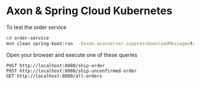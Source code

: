# Axon & Spring Cloud Kubernetes

To test the order service

```bash
cd order-service
mvn clean spring-boot:run  -Daxon.axonserver.suppressDownloadMessage=true
```

Open your browser and execute one of these queries

```
POST http://localhost:8080/ship-order
POST http://localhost:8080/ship-unconfirmed-order
GET http://localhost:8080/all-orders
```